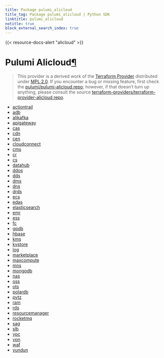 ```yaml
---
title: Package pulumi_alicloud
title_tag: Package pulumi_alicloud | Python SDK
linktitle: pulumi_alicloud
notitle: true
block_external_search_index: true
---
```


{{< resource-docs-alert "alicloud" >}}

<div class="section" id="pulumi-alicloud">
<h1>Pulumi Alicloud<a class="headerlink" href="#pulumi-alicloud" title="Permalink to this headline">¶</a></h1>
<blockquote>
<div><p>This provider is a derived work of the <a class="reference external" href="https://github.com/terraform-providers/terraform-provider-alicloud">Terraform Provider</a> distributed under
<a class="reference external" href="https://www.mozilla.org/en-US/MPL/2.0/">MPL 2.0</a>. If you encounter a bug or missing feature, first check the
<a class="reference external" href="https://github.com/pulumi/pulumi-alicloud/issues">pulumi/pulumi-alicloud repo</a>; however, if that doesn’t turn up
anything, please consult the source <a class="reference external" href="https://github.com/terraform-providers/terraform-provider-alicloud/issues">terraform-providers/terraform-provider-alicloud repo</a>.</p>
</div></blockquote>
<div class="toctree-wrapper compound">
<ul>
<li class="toctree-l1"><a class="reference internal" href="actiontrail/">actiontrail</a></li>
<li class="toctree-l1"><a class="reference internal" href="adb/">adb</a></li>
<li class="toctree-l1"><a class="reference internal" href="alikafka/">alikafka</a></li>
<li class="toctree-l1"><a class="reference internal" href="apigateway/">apigateway</a></li>
<li class="toctree-l1"><a class="reference internal" href="cas/">cas</a></li>
<li class="toctree-l1"><a class="reference internal" href="cdn/">cdn</a></li>
<li class="toctree-l1"><a class="reference internal" href="cen/">cen</a></li>
<li class="toctree-l1"><a class="reference internal" href="cloudconnect/">cloudconnect</a></li>
<li class="toctree-l1"><a class="reference internal" href="cms/">cms</a></li>
<li class="toctree-l1"><a class="reference internal" href="cr/">cr</a></li>
<li class="toctree-l1"><a class="reference internal" href="cs/">cs</a></li>
<li class="toctree-l1"><a class="reference internal" href="datahub/">datahub</a></li>
<li class="toctree-l1"><a class="reference internal" href="ddos/">ddos</a></li>
<li class="toctree-l1"><a class="reference internal" href="dds/">dds</a></li>
<li class="toctree-l1"><a class="reference internal" href="dms/">dms</a></li>
<li class="toctree-l1"><a class="reference internal" href="dns/">dns</a></li>
<li class="toctree-l1"><a class="reference internal" href="drds/">drds</a></li>
<li class="toctree-l1"><a class="reference internal" href="ecs/">ecs</a></li>
<li class="toctree-l1"><a class="reference internal" href="edas/">edas</a></li>
<li class="toctree-l1"><a class="reference internal" href="elasticsearch/">elasticsearch</a></li>
<li class="toctree-l1"><a class="reference internal" href="emr/">emr</a></li>
<li class="toctree-l1"><a class="reference internal" href="ess/">ess</a></li>
<li class="toctree-l1"><a class="reference internal" href="fc/">fc</a></li>
<li class="toctree-l1"><a class="reference internal" href="gpdb/">gpdb</a></li>
<li class="toctree-l1"><a class="reference internal" href="hbase/">hbase</a></li>
<li class="toctree-l1"><a class="reference internal" href="kms/">kms</a></li>
<li class="toctree-l1"><a class="reference internal" href="kvstore/">kvstore</a></li>
<li class="toctree-l1"><a class="reference internal" href="log/">log</a></li>
<li class="toctree-l1"><a class="reference internal" href="marketplace/">marketplace</a></li>
<li class="toctree-l1"><a class="reference internal" href="maxcompute/">maxcompute</a></li>
<li class="toctree-l1"><a class="reference internal" href="mns/">mns</a></li>
<li class="toctree-l1"><a class="reference internal" href="mongodb/">mongodb</a></li>
<li class="toctree-l1"><a class="reference internal" href="nas/">nas</a></li>
<li class="toctree-l1"><a class="reference internal" href="oss/">oss</a></li>
<li class="toctree-l1"><a class="reference internal" href="ots/">ots</a></li>
<li class="toctree-l1"><a class="reference internal" href="polardb/">polardb</a></li>
<li class="toctree-l1"><a class="reference internal" href="pvtz/">pvtz</a></li>
<li class="toctree-l1"><a class="reference internal" href="ram/">ram</a></li>
<li class="toctree-l1"><a class="reference internal" href="rds/">rds</a></li>
<li class="toctree-l1"><a class="reference internal" href="resourcemanager/">resourcemanager</a></li>
<li class="toctree-l1"><a class="reference internal" href="rocketmq/">rocketmq</a></li>
<li class="toctree-l1"><a class="reference internal" href="sag/">sag</a></li>
<li class="toctree-l1"><a class="reference internal" href="slb/">slb</a></li>
<li class="toctree-l1"><a class="reference internal" href="vpc/">vpc</a></li>
<li class="toctree-l1"><a class="reference internal" href="vpn/">vpn</a></li>
<li class="toctree-l1"><a class="reference internal" href="waf/">waf</a></li>
<li class="toctree-l1"><a class="reference internal" href="yundun/">yundun</a></li>
</ul>
</div>
</div>
